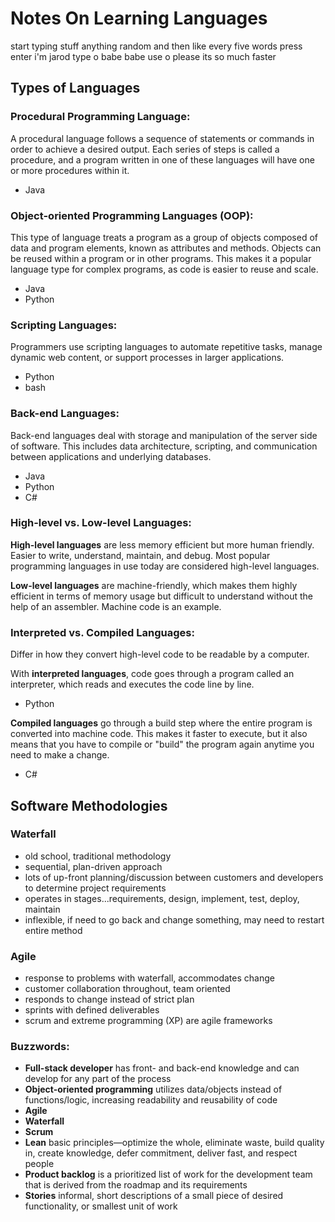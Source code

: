 # Notes On Learning Languages 

start typing
stuff
anything random and then
like every five words press
enter
i'm jarod
type o babe
babe use o please its so much faster

## Types of Languages
### Procedural Programming Language: 
A procedural language follows a sequence of statements or commands in order to achieve a desired output. Each series of steps is called a procedure, and a program written in one of these languages will have one or more procedures within it. 
- Java
### Object-oriented Programming Languages (OOP):
This type of language treats a program as a group of objects composed of data and program elements, known as attributes and methods. Objects can be reused within a program or in other programs. This makes it a popular language type for complex programs, as code is easier to reuse and scale.
- Java
- Python
### Scripting Languages:
Programmers use scripting languages to automate repetitive tasks, manage dynamic web content, or support processes in larger applications.
- Python
- bash
### Back-end Languages:
Back-end languages deal with storage and manipulation of the server side of software. This includes data architecture, scripting, and communication between applications and underlying databases.
- Java
- Python
- C#
### High-level vs. Low-level Languages:
**High-level languages** are less memory efficient but  more human friendly. Easier to write, understand, maintain, and debug. Most popular programming languages in use today are considered high-level languages. 

**Low-level languages** are machine-friendly, which makes them highly efficient in terms of memory usage but difficult to understand without the help of an assembler. Machine code is an example.

### Interpreted vs. Compiled Languages:
Differ in how they convert high-level code to be readable by a computer. 

With **interpreted languages**, code goes through a program called an interpreter, which reads and executes the code line by line.
- Python

**Compiled languages** go through a build step where the entire program is converted into machine code. This makes it faster to execute, but it also means that you have to compile or "build" the program again anytime you need to make a change.
- C#

## Software Methodologies
### Waterfall
- old school, traditional methodology
- sequential, plan-driven approach
- lots of up-front planning/discussion between customers and developers to determine project requirements
- operates in stages...requirements, design, implement, test, deploy, maintain
- inflexible, if need to go back and change something, may need to restart entire method
### Agile
- response to problems with waterfall, accommodates change
- customer collaboration throughout, team oriented
- responds to change instead of strict plan
- sprints with defined deliverables
- scrum and extreme programming (XP) are agile frameworks

### Buzzwords:
- **Full-stack developer** has front- and back-end knowledge and can develop for any part of the process
- **Object-oriented programming** utilizes data/objects instead of functions/logic, increasing readability and reusability of code
- **Agile**
- **Waterfall**
- **Scrum**
- **Lean** basic principles—optimize the whole, eliminate waste, build quality in, create knowledge, defer commitment, deliver fast, and respect people
- **Product backlog** is a prioritized list of work for the development team that is derived from the roadmap and its requirements
- **Stories** informal, short descriptions of a small piece of desired functionality, or smallest unit of work 